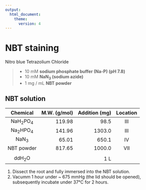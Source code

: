 ```yaml
---
output:
  html_document:
    theme: 
      version: 4
---
```


# NBT staining
Nitro blue Tetrazolium Chloride

> - 10 mM <b>sodium phosphate buffer (Na-P) (pH 7.8)</b>  
> - 10 mM <b>NaN<sub>3</sub> (sodium azide)</b>  
> - 1 mg / mL <b>NBT powder</b>

## NBT solution

| Chemical                      | M.W. (g/mol) | Addition (mg)   | Location |
| :----------:                  | ---:         | ---:            | :---:    |
| NaH<sub>2</sub>PO<sub>4</sub> | 119.98       | 98.5            | III      |
| Na<sub>2</sub>HPO<sub>4</sub> | 141.96       | 1303.0          | III      |
| NaN<sub>3</sub>               | 65.01        | 650.1           | IV       |
| NBT powder                    | 817.65       | 1000.0          | VII      |
|                               |              |                 |          |
| ddH<sub>2</sub>O              |              | 1 L             |          |


1. Dissect the root and fully immersed into the NBT solution.  
2. Vacumm 1 hour under ~ 675 mmHg (the lid should be opened), subsequently incubate under 37&deg;C for 2 hours.
